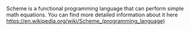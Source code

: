 Scheme is a functional programming language that can perform simple math equations. 
You can find more detailed information about it here https://en.wikipedia.org/wiki/Scheme_(programming_language)
